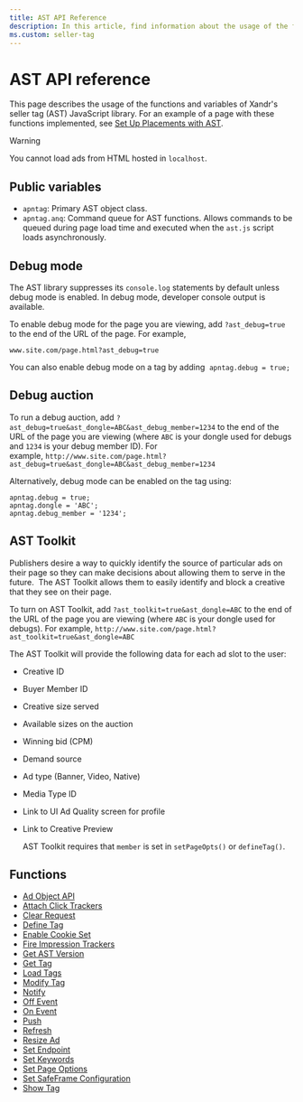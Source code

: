 ```yaml
---
title: AST API Reference
description: In this article, find information about the usage of the functions and variables of Xandr's seller tag (AST) JavaScript library.
ms.custom: seller-tag
---
```


# AST API reference

This page describes the usage of the functions and variables of Xandr's seller tag (AST) JavaScript library. For an example of a page with these functions implemented, see [Set Up Placements with AST](set-up-placements-with-ast.md).

> [!WARNING]
> You cannot load ads from HTML hosted in `localhost`.

## Public variables

- `apntag`: Primary AST object class.
- `apntag.anq`: Command queue for AST functions. Allows commands to be queued during page load time and executed when the `ast.js` script loads asynchronously.

## Debug mode

The AST library suppresses its `console.log` statements by default unless debug mode is enabled. In debug mode, developer console output is available.

To enable debug mode for the page you are viewing, add `?ast_debug=true` to the end of the URL of the page. For example,

`www.site.com/page.html?ast_debug=true`

You can also enable debug mode on a tag by adding  `apntag.debug = true;`

## Debug auction

To run a debug auction, add `?ast_debug=true&ast_dongle=ABC&ast_debug_member=1234` to the end of the URL of the page you are viewing (where `ABC` is your dongle used for debugs and `1234` is your debug member ID). For example, `http://www.site.com/page.html?ast_debug=true&ast_dongle=ABC&ast_debug_member=1234`

Alternatively, debug mode can be enabled on the tag using:

``` pre
apntag.debug = true;
apntag.dongle = 'ABC';
apntag.debug_member = '1234';
```

## AST Toolkit

Publishers desire a way to quickly identify the source of particular ads on their page so they can make decisions about allowing them to serve in the future.  The AST Toolkit allows them to easily identify and block a creative that they see on their page.

To turn on AST Toolkit, add `?ast_toolkit=true&ast_dongle=ABC` to the end of the URL of the page you are viewing (where `ABC` is your dongle used for debugs). For example, `http://www.site.com/page.html?ast_toolkit=true&ast_dongle=ABC`

The AST Toolkit will provide the following data for each ad slot to the user:

- Creative ID
- Buyer Member ID
- Creative size served
- Available sizes on the auction
- Winning bid (CPM)
- Demand source
- Ad type (Banner, Video, Native)
- Media Type ID
- Link to UI Ad Quality screen for profile
- Link to Creative Preview

  AST Toolkit requires that `member` is set
  in `setPageOpts()` or `defineTag()`.

## Functions

- [Ad Object API](ad-object-api.md)
- [Attach Click Trackers](attach-click-trackers.md)
- [Clear Request](clear-request.md)
- [Define Tag](define-tag.md)
- [Enable Cookie Set](enable-cookie-set.md)
- [Fire Impression Trackers](fire-impression-trackers.md)
- [Get AST Version](get-ast-version.md)
- [Get Tag](get-tag.md)
- [Load Tags](load-tags.md)
- [Modify Tag](modify-tag.md)
- [Notify](notify.md)
- [Off Event](off-event.md)
- [On Event](on-event.md)
- [Push](push.md)
- [Refresh](refresh.md)
- [Resize Ad](resize-ad.md)
- [Set Endpoint](set-endpoint.md)
- [Set Keywords](set-keywords.md)
- [Set Page Options](set-page-options.md)
- [Set SafeFrame Configuration](set-safeframe-configuration.md)
- [Show Tag](show-tag.md)
